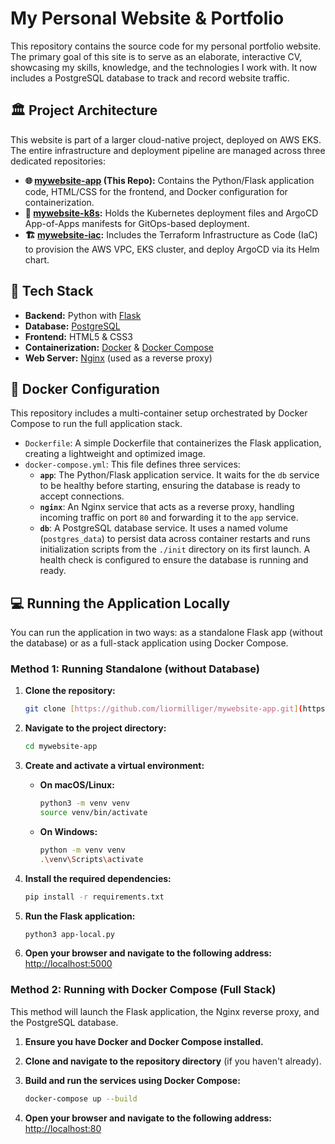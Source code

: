 # My Personal Website & Portfolio

This repository contains the source code for my personal portfolio website. The primary goal of this site is to serve as an elaborate, interactive CV, showcasing my skills, knowledge, and the technologies I work with. It now includes a PostgreSQL database to track and record website traffic.

## 🏛️ Project Architecture

This website is part of a larger cloud-native project, deployed on AWS EKS. The entire infrastructure and deployment pipeline are managed across three dedicated repositories:

-   **🌐 [mywebsite-app](https://github.com/liormilliger/mywebsite-app.git) (This Repo):** Contains the Python/Flask application code, HTML/CSS for the frontend, and Docker configuration for containerization.
-   **🔧 [mywebsite-k8s](https://github.com/liormilliger/mywebsite-k8s.git):** Holds the Kubernetes deployment files and ArgoCD App-of-Apps manifests for GitOps-based deployment.
-   **🏗️ [mywebsite-iac](https://github.com/liormilliger/mywebsite-iac.git):** Includes the Terraform Infrastructure as Code (IaC) to provision the AWS VPC, EKS cluster, and deploy ArgoCD via its Helm chart.

## 🚀 Tech Stack

-   **Backend:** Python with [Flask](https://flask.palletsprojects.com/en/2.2.x/)
-   **Database:** [PostgreSQL](https://www.postgresql.org/)
-   **Frontend:** HTML5 & CSS3
-   **Containerization:** [Docker](https://www.docker.com/) & [Docker Compose](https://docs.docker.com/compose/)
-   **Web Server:** [Nginx](https://www.nginx.com/) (used as a reverse proxy)

## 🐳 Docker Configuration

This repository includes a multi-container setup orchestrated by Docker Compose to run the full application stack.

-   `Dockerfile`: A simple Dockerfile that containerizes the Flask application, creating a lightweight and optimized image.
-   `docker-compose.yml`: This file defines three services:
    -   **`app`**: The Python/Flask application service. It waits for the `db` service to be healthy before starting, ensuring the database is ready to accept connections.
    -   **`nginx`**: An Nginx service that acts as a reverse proxy, handling incoming traffic on port `80` and forwarding it to the `app` service.
    -   **`db`**: A PostgreSQL database service. It uses a named volume (`postgres_data`) to persist data across container restarts and runs initialization scripts from the `./init` directory on its first launch. A health check is configured to ensure the database is running and ready.

## 💻 Running the Application Locally

You can run the application in two ways: as a standalone Flask app (without the database) or as a full-stack application using Docker Compose.

### Method 1: Running Standalone (without Database)

1.  **Clone the repository:**
    ```bash
    git clone [https://github.com/liormilliger/mywebsite-app.git](https://github.com/liormilliger/mywebsite-app.git)
    ```

2.  **Navigate to the project directory:**
    ```bash
    cd mywebsite-app
    ```

3.  **Create and activate a virtual environment:**
    * **On macOS/Linux:**
        ```bash
        python3 -m venv venv
        source venv/bin/activate
        ```
    * **On Windows:**
        ```bash
        python -m venv venv
        .\venv\Scripts\activate
        ```

4.  **Install the required dependencies:**
    ```bash
    pip install -r requirements.txt
    ```

5.  **Run the Flask application:**
    ```bash
    python3 app-local.py
    ```

6.  **Open your browser and navigate to the following address:**
    [http://localhost:5000](http://localhost:5000)

### Method 2: Running with Docker Compose (Full Stack)

This method will launch the Flask application, the Nginx reverse proxy, and the PostgreSQL database.

1.  **Ensure you have Docker and Docker Compose installed.**

2.  **Clone and navigate to the repository directory** (if you haven't already).

3.  **Build and run the services using Docker Compose:**
    ```bash
    docker-compose up --build
    ```

4.  **Open your browser and navigate to the following address:**
    [http://localhost:80](http://localhost:80)
    